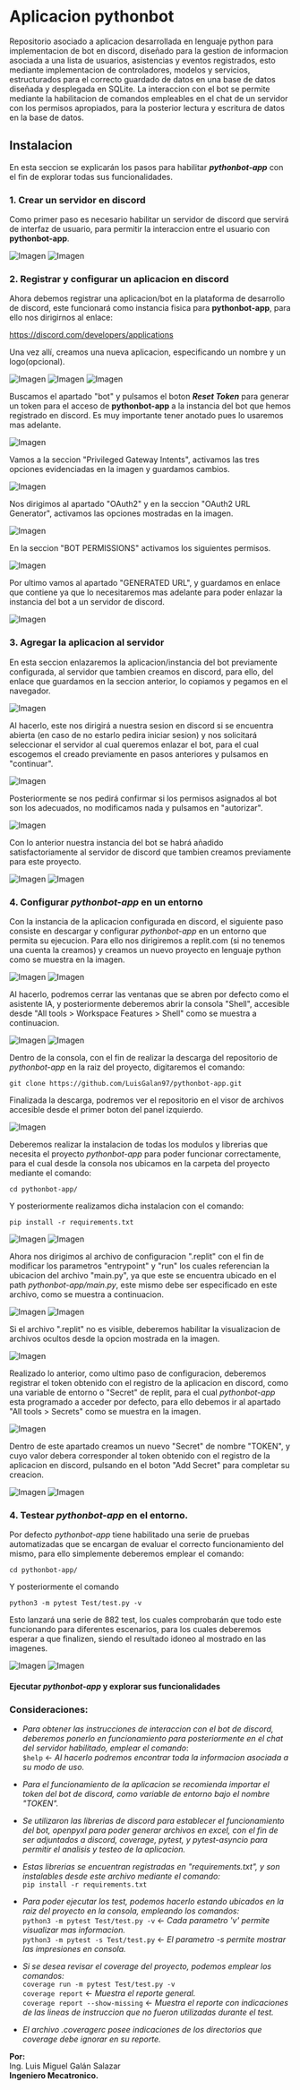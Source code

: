 # Aplicacion pythonbot
Repositorio asociado a aplicacion desarrollada en lenguaje python para implementacion de bot en discord, diseñado para la gestion de informacion asociada a una lista de usuarios, asistencias y eventos registrados, esto mediante implementacion de controladores, modelos y servicios, estructurados para el correcto guardado de datos en una base de datos diseñada y desplegada en SQLite. La interaccion con el bot se permite mediante la habilitacion de comandos empleables en el chat de un servidor con los permisos apropiados, para la posterior lectura y escritura de datos en la base de datos.

## Instalacion
En esta seccion se explicarán los pasos para habilitar ___pythonbot-app___ con el fin de explorar todas sus funcionalidades.

### 1. Crear un servidor en discord
Como primer paso es necesario habilitar un servidor de discord que servirá de interfaz de usuario, para permitir la interaccion entre el usuario con __pythonbot-app__.

![Imagen](https://github.com/LuisGalan97/pythonbot-app/blob/docs/docs/1.png)
![Imagen](https://github.com/LuisGalan97/pythonbot-app/blob/docs/docs/2.png)

### 2. Registrar y configurar un aplicacion en discord
Ahora debemos registrar una aplicacion/bot en la plataforma de desarrollo de discord, este funcionará como instancia fisica para __pythonbot-app__, para ello nos dirigirnos al enlace:

https://discord.com/developers/applications

Una vez allí, creamos una nueva aplicacion, especificando un nombre y un logo(opcional).

![Imagen](https://github.com/LuisGalan97/pythonbot-app/blob/docs/docs/3.png)
![Imagen](https://github.com/LuisGalan97/pythonbot-app/blob/docs/docs/4.png)
![Imagen](https://github.com/LuisGalan97/pythonbot-app/blob/docs/docs/5.png)

Buscamos el apartado "bot" y pulsamos el boton ___Reset Token___ para generar un token para el acceso de __pythonbot-app__ a la instancia del bot que hemos registrado en discord. Es muy importante tener anotado pues lo usaremos mas adelante.

![Imagen](https://github.com/LuisGalan97/pythonbot-app/blob/docs/docs/6.png)

Vamos a la seccion "Privileged Gateway Intents", activamos las tres opciones evidenciadas en la imagen y guardamos cambios.

![Imagen](https://github.com/LuisGalan97/pythonbot-app/blob/docs/docs/7.png)

Nos dirigimos al apartado "OAuth2" y en la seccion "OAuth2 URL Generator", activamos las opciones mostradas en la imagen.

![Imagen](https://github.com/LuisGalan97/pythonbot-app/blob/docs/docs/8.png)

En la seccion "BOT PERMISSIONS" activamos los siguientes permisos.

![Imagen](https://github.com/LuisGalan97/pythonbot-app/blob/docs/docs/9.png)

Por ultimo vamos al apartado "GENERATED URL", y guardamos en enlace que contiene ya que lo necesitaremos mas adelante para poder enlazar la instancia del bot a un servidor de discord.

![Imagen](https://github.com/LuisGalan97/pythonbot-app/blob/docs/docs/10.png)

### 3. Agregar la aplicacion al servidor
En esta seccion enlazaremos la aplicacion/instancia del bot previamente configurada, al servidor que tambien creamos en discord, para ello, del enlace que guardamos en la seccion anterior, lo copiamos y pegamos en el navegador. 

![Imagen](https://github.com/LuisGalan97/pythonbot-app/blob/docs/docs/11.png)

Al hacerlo, este nos dirigirá a nuestra sesion en discord si se encuentra abierta (en caso de no estarlo pedira iniciar sesion) y nos solicitará seleccionar el servidor al cual queremos enlazar el bot, para el cual escogemos el creado previamente en pasos anteriores y pulsamos en "continuar".

![Imagen](https://github.com/LuisGalan97/pythonbot-app/blob/docs/docs/12.png)

Posteriormente se nos pedirá confirmar si los permisos asignados al bot son los adecuados, no modificamos nada y pulsamos en "autorizar".

![Imagen](https://github.com/LuisGalan97/pythonbot-app/blob/docs/docs/13.png)

Con lo anterior nuestra instancia del bot se habrá añadido satisfactoriamente al servidor de discord que tambien creamos previamente para este proyecto.

![Imagen](https://github.com/LuisGalan97/pythonbot-app/blob/docs/docs/14.png)
![Imagen](https://github.com/LuisGalan97/pythonbot-app/blob/docs/docs/15.png)

### 4. Configurar _pythonbot-app_ en un entorno
Con la instancia de la aplicacion configurada en discord, el siguiente paso consiste en descargar y configurar _pythonbot-app_ en un entorno que permita su ejecucion. Para ello nos dirigiremos a replit.com (si no tenemos una cuenta la creamos) y creamos un nuevo proyecto en lenguaje python como se muestra en la imagen.

![Imagen](https://github.com/LuisGalan97/pythonbot-app/blob/docs/docs/16.png)
![Imagen](https://github.com/LuisGalan97/pythonbot-app/blob/docs/docs/17.png)

Al hacerlo, podremos cerrar las ventanas que se abren por defecto como el asistente IA, y posteriormente deberemos abrir la consola "Shell", accesible desde "All tools > Workspace Features > Shell" como se muestra a continuacion.

![Imagen](https://github.com/LuisGalan97/pythonbot-app/blob/docs/docs/18.png)
![Imagen](https://github.com/LuisGalan97/pythonbot-app/blob/docs/docs/19.png)

Dentro de la consola, con el fin de realizar la descarga del repositorio de _pythonbot-app_ en la raiz del proyecto, digitaremos el comando:

`git clone https://github.com/LuisGalan97/pythonbot-app.git`

Finalizada la descarga, podremos ver el repositorio en el visor de archivos accesible desde el primer boton del panel izquierdo.

![Imagen](https://github.com/LuisGalan97/pythonbot-app/blob/docs/docs/20.png)

Deberemos realizar la instalacion de todas los modulos y librerias que necesita el proyecto _pythonbot-app_ para poder funcionar correctamente, para el cual desde la consola nos ubicamos en la carpeta del proyecto mediante el comando:

`cd pythonbot-app/`

Y posteriormente realizamos dicha instalacion con el comando:

`pip install -r requirements.txt`

![Imagen](https://github.com/LuisGalan97/pythonbot-app/blob/docs/docs/21.png)
![Imagen](https://github.com/LuisGalan97/pythonbot-app/blob/docs/docs/22.png)

Ahora nos dirigimos al archivo de configuracion ".replit" con el fin de modificar los parametros "entrypoint" y "run" los cuales referencian la ubicacion del archivo "main.py", ya que este se encuentra ubicado en el path _pythonbot-app/main.py_, este mismo debe ser especificado en este archivo, como se muestra a continuacion.

![Imagen](https://github.com/LuisGalan97/pythonbot-app/blob/docs/docs/23.png)
![Imagen](https://github.com/LuisGalan97/pythonbot-app/blob/docs/docs/24.png)

Si el archivo ".replit" no es visible, deberemos habilitar la visualizacion de archivos ocultos desde la opcion mostrada en la imagen.

![Imagen](https://github.com/LuisGalan97/pythonbot-app/blob/docs/docs/25.png)

Realizado lo anterior, como ultimo paso de configuracion, deberemos registrar el token obtenido con el registro de la aplicacion en discord, como una variable de entorno o "Secret" de replit, para el cual _pythonbot-app_ esta programado a acceder por defecto, para ello debemos ir al apartado "All tools > Secrets" como se muestra en la imagen.

![Imagen](https://github.com/LuisGalan97/pythonbot-app/blob/docs/docs/26.png)

Dentro de este apartado creamos un nuevo "Secret" de nombre "TOKEN", y cuyo valor debera corresponder al token obtenido con el registro de la aplicacion en discord, pulsando en el boton "Add Secret" para completar su creacion.

![Imagen](https://github.com/LuisGalan97/pythonbot-app/blob/docs/docs/27.png)
![Imagen](https://github.com/LuisGalan97/pythonbot-app/blob/docs/docs/28.png)

### 4. Testear _pythonbot-app_ en el entorno.
Por defecto _pythonbot-app_ tiene habilitado una serie de pruebas automatizadas que se encargan de evaluar el correcto funcionamiento del mismo, para ello simplemente deberemos emplear el comando:

`cd pythonbot-app/`

Y posteriormente el comando 

`python3 -m pytest Test/test.py -v`

Esto lanzará una serie de 882 test, los cuales comprobarán que todo este funcionando para diferentes escenarios, para los cuales deberemos esperar a que finalizen, siendo el resultado idoneo al mostrado en las imagenes.

![Imagen](https://github.com/LuisGalan97/pythonbot-app/blob/docs/docs/29.png)
![Imagen](https://github.com/LuisGalan97/pythonbot-app/blob/docs/docs/30.png)
 
#### Ejecutar _pythonbot-app_ y explorar sus funcionalidades


### Consideraciones:

- _Para obtener las instrucciones de interaccion con el bot de discord, deberemos ponerlo en funcionamiento para posteriormente en el chat del servidor habilitado, emplear el comando_:<br />`$help` <- _Al hacerlo podremos encontrar toda la informacion asociada a su modo de uso._

- _Para el funcionamiento de la aplicacion se recomienda importar el token del bot de discord, como variable de entorno bajo el nombre "TOKEN"._

- _Se utilizaron las librerias de discord para establecer el funcionamiento del bot, openpyxl para poder generar archivos en excel, con el fin de ser adjuntados a discord, coverage, pytest, y pytest-asyncio para permitir el analisis y testeo de la aplicacion._

- _Estas librerias se encuentran registradas en "requirements.txt", y son instalables desde este archivo mediante el comando:_ <br /> `pip install -r requirements.txt`

- _Para poder ejecutar los test, podemos hacerlo estando ubicados en la raiz del proyecto en la consola, empleando los comandos:_ <br /> `python3 -m pytest Test/test.py -v` <- _Cada parametro 'v' permite visualizar mas informacion._ <br /> `python3 -m pytest -s Test/test.py` <- _El parametro -s permite mostrar las impresiones en consola._

- _Si se desea revisar el coverage del proyecto, podemos emplear los comandos:_ <br /> `coverage run -m pytest Test/test.py -v` <br /> `coverage report` <- _Muestra el reporte general._ <br /> `coverage report --show-missing` <- _Muestra el reporte con indicaciones de las lineas de instruccion que no fueron utilizadas durante el test._

- _El archivo .coveragerc posee indicaciones de los directorios que coverage debe ignorar en su reporte._

**Por:** <br />
Ing. Luis Miguel Galán Salazar <br />
**Ingeniero Mecatronico.**
